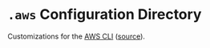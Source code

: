 `.aws` Configuration Directory
==============================

Customizations for the [AWS CLI][AWS CLI Command Reference]
([source][aws/aws-cli]).


[aws/aws-cli]: https://github.com/aws/aws-cli/tree/v2
[AWS CLI Command Reference]: https://awscli.amazonaws.com/v2/documentation/api/latest/reference/index.html
